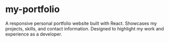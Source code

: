 # my-portfolio
A responsive personal portfolio website built with React. Showcases my projects, skills, and contact information. Designed to highlight my work and experience as a developer.
